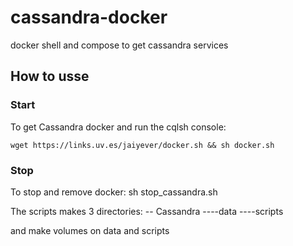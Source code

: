 # cassandra-docker
docker shell and compose to get cassandra services

## How to usse

### Start
To get Cassandra docker and run the cqlsh console:

``wget https://links.uv.es/jaiyever/docker.sh && sh docker.sh``

### Stop
To stop and remove docker:
sh stop_cassandra.sh

The scripts makes 3 directories:
-- Cassandra
----data
----scripts

and make volumes on data and scripts
